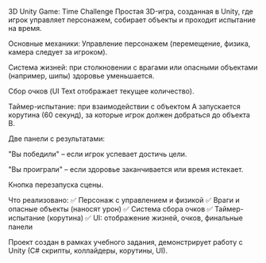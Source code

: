 3D Unity Game: Time Challenge
Простая 3D-игра, созданная в Unity, где игрок управляет персонажем, собирает объекты и проходит испытание на время.

Основные механики:
Управление персонажем (перемещение, физика, камера следует за игроком).

Система жизней: при столкновении с врагами или опасными объектами (например, шипы) здоровье уменьшается.

Сбор очков (UI Text отображает текущее количество).

Таймер-испытание: при взаимодействии с объектом A запускается корутина (60 секунд), за которые игрок должен добраться до объекта B.

Две панели с результатами:

"Вы победили" – если игрок успевает достичь цели.

"Вы проиграли" – если здоровье заканчивается или время истекает.

Кнопка перезапуска сцены.

Что реализовано:
✅ Персонаж с управлением и физикой
✅ Враги и опасные объекты (наносят урон)
✅ Система сбора очков
✅ Таймер-испытание (корутина)
✅ UI: отображение жизней, очков, финальные панели

Проект создан в рамках учебного задания, демонстрирует работу с Unity (C# скрипты, коллайдеры, корутины, UI).